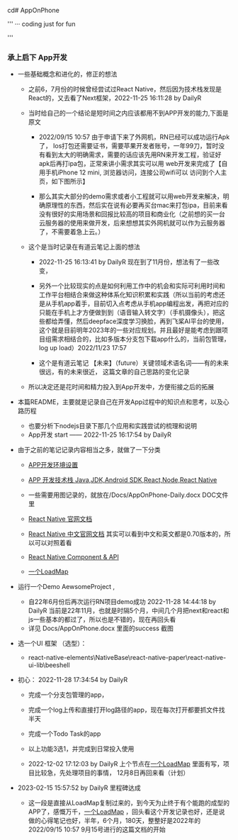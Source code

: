cd# AppOnPhone

'''
··· coding just for fun

'''

### 承上启下 App开发

- 一些基础概念和进化的，修正的想法

	- 之前6，7月份的时候曾经尝试过React Native，然后因为技术栈发现是React的，又去看了Next框架，2022-11-25 16:11:28 by DailyR 
	- 当时给自己的一个结论是短时间之内应该都用不到APP开发的能力,下面是原文

		- 2022/09/15 10:57 由于申请下来了外网机，RN已经可以成功运行Apk了，  Ios打包还需要证书，需要苹果开发者账号，一年99刀，暂时没有看到太大的明确需求，需要的话应该先用RN来开发工程，验证好apk后再打ipa包，正常来讲小需求其实可以用 web开发来完成了【自用手机iPhone 12 mini, 浏览器访问，连接公司wifi可以 访问到个人主页，如下图所示】

		- 那么其实大部分的demo需求或者小工程就可以用web开发来解决，明确原理性的东西，然后实在说有必要再买台mac来打包ipa，目前来看没有很好的实用场景和回报比较高的项目和商业化（之前想的买一台云服务器的使用来做开发，后来想想其实外网机就可以作为云服务器了，不需要着急上云。）

	- 这个是当时记录在有道云笔记上面的想法

		- 2022-11-25 16:13:41 by DailyR 现在到了11月份，想法有了一些改变，

		- 另外一个比较现实的点是如何利用工作中的机会和实际可利用时间和工作平台相结合来做这种体系化知识积累和实践（所以当前的考虑还是从手机app着手，目前切入点考虑从手机app编程出发，再把对应的只能在手机上才方便做到到（语音输入转文字）（手机摄像头），把这些都给弄懂，然后deepface深度学习换脸，再到飞桨AI平台的使用，这个就是目前明年2023年的一些对应规划。并且最好是能考虑到跟项目组需求相结合的，比如多版本分支包下载app什么的，当前包管理，log up load）2022/11/23 17:57

		- 这个是有道云笔记 【未来】（future）关键领域术语名词——有的未来很远，有的未来很近， 这篇文章的自己思路的变化记录

	- 所以决定还是花时间和精力投入到App开发中，方便衔接之后的拓展

- 本篇README，主要就是记录自己在开发App过程中的知识点和思考，以及心路历程
	- 也要分析下nodejs目录下那几个应用和实践尝试的梳理和说明
	- App开发 start   —— 2022-11-25 16:17:54 by DailyR

- 由于之前的笔记记录内容相当之多，就做了一下分类

	- [APP开发环境设置](App_Dev_Environment.md) 

	- [APP 开发技术栈 Java,JDK,Android SDK,React,Node,React Native](APP_Dev_Java_JDK_React_thinking.md)

	- 一些需要用图记录的，就放在/Docs/AppOnPhone-Daily.docx DOC文件里


	- [React Native 官网文档](https://reactnative.dev/docs/environment-setup)
	- [React Native 中文官网文档](https://reactnative.cn/docs/getting-started) 其实可以看到中文和英文都是0.70版本的，所以可以对照着看
	- [React Native Component & API](https://reactnative.cn/docs/components-and-apis)

	- [一个LoadMap](RoadMap.md) 


- 运行一个Demo AewsomeProject ,  

	- 自22年6月份后再次运行RN项目demo成功  2022-11-28 14:44:18 by DailyR 当前是22年11月，也就是时隔5个月，中间几个月把next和react和js一些基本的都过了，所以也是不错的，现在再回头看
	- 详见 Docs/AppOnPhone.docx 里面的success 截图

- 选一个UI 框架 （选型）：

	- react-native-elements\NativeBase\react-native-paper\react-native-ui-lib\beeshell

- 初心： 2022-11-28 17:34:54 by DailyR

	- 完成一个分支包管理的app，
	- 完成一个log上传和直接打开log路径的app，现在每次打开都要抓文件找半天
	- 完成一个Todo Task的app

	- 以上功能3选1，并完成到日常投入使用

	- 2022-12-02 17:12:03 by DailyR  上个节点在[一个LoadMap](RoadMap.md) 里面有写，项目比较急，先处理项目的事情， 12月8日再回来看（计划）


- 2023-02-15 15:57:52 by DailyR 里程碑达成

	- 这一段是直接从LoadMap复制过来的，到今天为止终于有个能跑的成型的APP了，感慨万千，[一个LoadMap](RoadMap.md) ，回头看这个开发记录也好，还是说做的心得笔记也好，半年，6个月，180天，整整好是2022年的2022/09/15 10:57 9月15号进行的这篇文档的开始